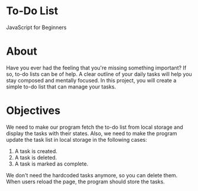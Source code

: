 # To-Do List
JavaScript for Beginners

# About
  Have you ever had the feeling that you're missing something important? If so, to-do lists can be of help. A clear outline of your daily tasks will help you stay composed and mentally focused. In this project, you will create a simple to-do list that can manage your tasks.
  
# Objectives

We need to make our program fetch the to-do list from local storage and display the tasks with their states. Also, we need to make the program update the task list in local storage in the following cases:

1. A task is created.
2. A task is deleted.
3. A task is marked as complete.

We don't need the hardcoded tasks anymore, so you can delete them. When users reload the page, the program should store the tasks.

